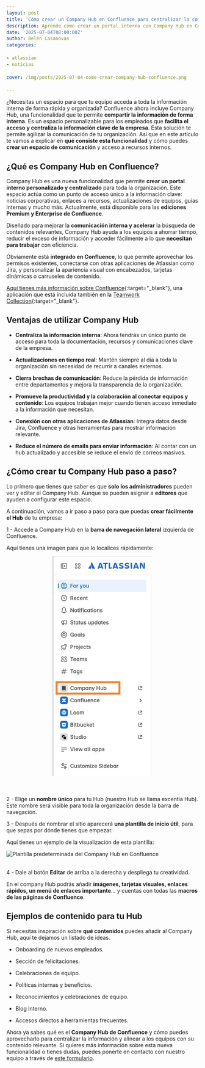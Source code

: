 ```yaml
---
layout: post
title: 'Cómo crear un Company Hub en Confluence para centralizar la comunicación y los recursos internos'
description: Aprende cómo crear un portal interno con Company Hub en Confluence para conectar equipos e información.
date: '2025-07-04T08:00:00Z'
author: Belén Casanovas
categories:

- atlassian
- noticias

cover: /img/posts/2025-07-04-como-crear-company-hub-confluence.png

---
```


¿Necesitas un espacio para que tu equipo acceda a toda la información interna de forma rápida y organizada? Confluence ahora incluye Company Hub, una funcionalidad que te permite **compartir la información de forma interna**. Es un espacio personalizable para los empleados que **facilita el acceso y centraliza la información clave de la empresa**. Esta solución te permite agilizar la comunicación de tu organización. Así que en este artículo te vamos a explicar en **qué consiste esta funcionalidad** y cómo puedes **crear un espacio de comunicación** y acceso a recursos internos. 


<h2>¿Qué es Company Hub en Confluence?</h2>

Company Hub es una nueva funcionalidad que permite **crear un portal interno personalizado y centralizado** para toda la organización. Este espacio actúa como un punto de acceso único a la información clave: noticias corporativas, enlaces a recursos, actualizaciones de equipos, guías internas y mucho más. Actualmente, está disponible para las **ediciones Premium y Enterprise de Confluence**.

Diseñado para mejorar la **comunicación interna y acelerar** la búsqueda de contenidos relevantes, Company Hub ayuda a los equipos a ahorrar tiempo, reducir el exceso de información y acceder fácilmente a lo que **necesitan para trabajar** con eficiencia.

Obviamente está **integrado en Confluence**, lo que permite aprovechar los permisos existentes, conectarse con otras aplicaciones de Atlassian como Jira, y personalizar la apariencia visual con encabezados, tarjetas dinámicas o carruseles de contenido.

[Aquí tienes más información sobre Confluence](/confluence){:target="_blank"}, una aplicación que está incluida también en la [Teamwork Collection](https://www.atlassian.com/es/collections/teamwork){:target="_blank"}. 

<h2>Ventajas de utilizar Company Hub</h2>

- **Centraliza la información interna**: Ahora tendrás un único punto de acceso para toda la documentación, recursos y comunicaciones clave de la empresa.

- **Actualizaciones en tiempo real**: Mantén siempre al día a toda la organización sin necesidad de recurrir a canales externos.

- **Cierra brechas de comunicación**: Reduce la pérdida de información entre departamentos y mejora la transparencia de la organización.

- **Promueve la productividad y la colaboración al conectar equipos y contenido**: Los equipos trabajan mejor cuando tienen acceso inmediato a la información que necesitan.

- **Conexión con otras aplicaciones de Atlassian**: Integra datos desde Jira, Confluence y otras herramientas para mostrar información relevante.

- **Reduce el número de emails para enviar información**: Al contar con un hub actualizado y accesible se reduce el envio de correos masivos.


<h2>¿Cómo crear tu Company Hub paso a paso?</h2>

Lo primero que tienes que saber es que **solo los administradores** pueden ver y editar el Company Hub. Aunque se pueden asignar a **editores** que ayuden a configurar este espacio.

A continuación, vamos a ir paso a paso para que puedas **crear fácilmente el Hub** de tu empresa: 

1 - Accede a Company Hub en la **barra de navegación lateral** izquierda de Confluence. 

Aquí tienes una imagen para que lo localices rápidamente: 

<div style="text-align: center;">
<img src="/img/atlassian-products/confluence-menu-company-hub.jpg" alt="Menu Confluence Company Hub">
</div>
<br><br>

2 - Elige un **nombre único** para tu Hub (nuestro Hub se llama excentia Hub). Este nombre será visible para toda la organización desde la barra de navegación. 

3 - Después de nombrar el sitio aparecerá **una plantilla de inicio útil**, para que sepas por dónde tienes que empezar. 

Aquí tienes un ejemplo de la visualización de esta plantilla: 

<img src="/img/atlassian-products/confluence-template-company-hub.gif" alt="Plantilla predeterminada del Company Hub en Confluence">
<br><br>

4 - Dale al botón **Editar** de arriba a la derecha y despliega tu creatividad. 

En el company Hub podrás añadir **imágenes, tarjetas visuales, enlaces rápidos, un menú de enlaces importante**... y cuentas con todas las **macros de las páginas de Confluence**. 


<h2> Ejemplos de contenido para tu Hub </h2>

Si necesitas inspiración sobre **qué contenidos** puedes añadir al Company Hub, aquí te dejamos un listado de ideas. 

- Onboarding de nuevos empleados.

- Sección de felicitaciones.

- Celebraciones de equipo.

- Políticas internas y beneficios.

- Reconocimientos y celebraciones de equipo.

- Blog interno.

- Accesos directos a herramientas frecuentes.


Ahora ya sabes qué es el **Company Hub de Confluence** y cómo puedes aprovecharlo para centralizar la información y alinear a los equipos con su contenido relevante. Si quieres más información sobre esta nueva funcionalidad o tienes dudas, puedes ponerte en contacto con nuestro equipo a través de [este formulario](/contacto). 
